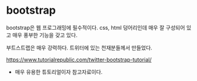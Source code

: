 # bootstrap 

bootstrap은 웹 프로그래밍에 필수적이다. 
css, html 덩어리인데 매우 잘 구성되어 있고 매우 풍부한 기능을 갖고 있다. 

부트스트랩은 매우 강력하다. 트위터에 있는 천재분들께서 만들었다. 

https://www.tutorialrepublic.com/twitter-bootstrap-tutorial/
- 매우 유용한 튜토리얼이자 참고자료이다. 


